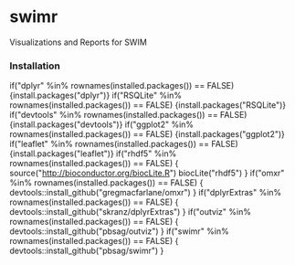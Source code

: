 # swimr
Visualizations and Reports for SWIM

### Installation
if("dplyr" %in% rownames(installed.packages()) == FALSE) {install.packages("dplyr")}
if("RSQLite" %in% rownames(installed.packages()) == FALSE) {install.packages("RSQLite")}
if("devtools" %in% rownames(installed.packages()) == FALSE) {install.packages("devtools")}
if("ggplot2" %in% rownames(installed.packages()) == FALSE) {install.packages("ggplot2")}
if("leaflet" %in% rownames(installed.packages()) == FALSE) {install.packages("leaflet")}
if("rhdf5" %in% rownames(installed.packages()) == FALSE) {
  source("http://bioconductor.org/biocLite.R")
  biocLite("rhdf5")
}
if("omxr" %in% rownames(installed.packages()) == FALSE) {
  devtools::install_github("gregmacfarlane/omxr")
}
if("dplyrExtras" %in% rownames(installed.packages()) == FALSE) {
  devtools::install_github("skranz/dplyrExtras")
}
if("outviz" %in% rownames(installed.packages()) == FALSE) {
  devtools::install_github("pbsag/outviz")
}
if("swimr" %in% rownames(installed.packages()) == FALSE) {
  devtools::install_github("pbsag/swimr")
}
